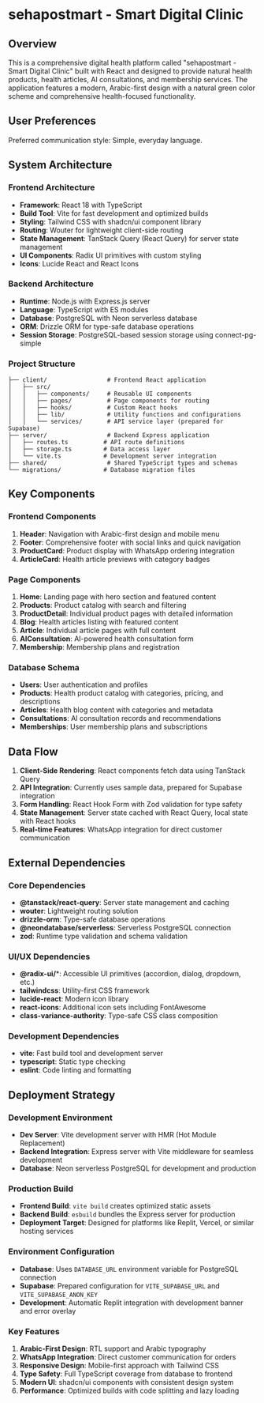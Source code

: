 # sehapostmart - Smart Digital Clinic

## Overview

This is a comprehensive digital health platform called "sehapostmart - Smart Digital Clinic" built with React and designed to provide natural health products, health articles, AI consultations, and membership services. The application features a modern, Arabic-first design with a natural green color scheme and comprehensive health-focused functionality.

## User Preferences

Preferred communication style: Simple, everyday language.

## System Architecture

### Frontend Architecture
- **Framework**: React 18 with TypeScript
- **Build Tool**: Vite for fast development and optimized builds
- **Styling**: Tailwind CSS with shadcn/ui component library
- **Routing**: Wouter for lightweight client-side routing
- **State Management**: TanStack Query (React Query) for server state management
- **UI Components**: Radix UI primitives with custom styling
- **Icons**: Lucide React and React Icons

### Backend Architecture
- **Runtime**: Node.js with Express.js server
- **Language**: TypeScript with ES modules
- **Database**: PostgreSQL with Neon serverless database
- **ORM**: Drizzle ORM for type-safe database operations
- **Session Storage**: PostgreSQL-based session storage using connect-pg-simple

### Project Structure
```
├── client/                 # Frontend React application
│   ├── src/
│   │   ├── components/     # Reusable UI components
│   │   ├── pages/          # Page components for routing
│   │   ├── hooks/          # Custom React hooks
│   │   ├── lib/            # Utility functions and configurations
│   │   └── services/       # API service layer (prepared for Supabase)
├── server/                 # Backend Express application
│   ├── routes.ts          # API route definitions
│   ├── storage.ts         # Data access layer
│   └── vite.ts            # Development server integration
├── shared/                 # Shared TypeScript types and schemas
└── migrations/            # Database migration files
```

## Key Components

### Frontend Components
1. **Header**: Navigation with Arabic-first design and mobile menu
2. **Footer**: Comprehensive footer with social links and quick navigation
3. **ProductCard**: Product display with WhatsApp ordering integration
4. **ArticleCard**: Health article previews with category badges

### Page Components
1. **Home**: Landing page with hero section and featured content
2. **Products**: Product catalog with search and filtering
3. **ProductDetail**: Individual product pages with detailed information
4. **Blog**: Health articles listing with featured content
5. **Article**: Individual article pages with full content
6. **AIConsultation**: AI-powered health consultation form
7. **Membership**: Membership plans and registration

### Database Schema
- **Users**: User authentication and profiles
- **Products**: Health product catalog with categories, pricing, and descriptions
- **Articles**: Health blog content with categories and metadata
- **Consultations**: AI consultation records and recommendations
- **Memberships**: User membership plans and subscriptions

## Data Flow

1. **Client-Side Rendering**: React components fetch data using TanStack Query
2. **API Integration**: Currently uses sample data, prepared for Supabase integration
3. **Form Handling**: React Hook Form with Zod validation for type safety
4. **State Management**: Server state cached with React Query, local state with React hooks
5. **Real-time Features**: WhatsApp integration for direct customer communication

## External Dependencies

### Core Dependencies
- **@tanstack/react-query**: Server state management and caching
- **wouter**: Lightweight routing solution
- **drizzle-orm**: Type-safe database operations
- **@neondatabase/serverless**: Serverless PostgreSQL connection
- **zod**: Runtime type validation and schema validation

### UI/UX Dependencies
- **@radix-ui/***: Accessible UI primitives (accordion, dialog, dropdown, etc.)
- **tailwindcss**: Utility-first CSS framework
- **lucide-react**: Modern icon library
- **react-icons**: Additional icon sets including FontAwesome
- **class-variance-authority**: Type-safe CSS class composition

### Development Dependencies
- **vite**: Fast build tool and development server
- **typescript**: Static type checking
- **eslint**: Code linting and formatting

## Deployment Strategy

### Development Environment
- **Dev Server**: Vite development server with HMR (Hot Module Replacement)
- **Backend Integration**: Express server with Vite middleware for seamless development
- **Database**: Neon serverless PostgreSQL for development and production

### Production Build
- **Frontend Build**: `vite build` creates optimized static assets
- **Backend Build**: `esbuild` bundles the Express server for production
- **Deployment Target**: Designed for platforms like Replit, Vercel, or similar hosting services

### Environment Configuration
- **Database**: Uses `DATABASE_URL` environment variable for PostgreSQL connection
- **Supabase**: Prepared configuration for `VITE_SUPABASE_URL` and `VITE_SUPABASE_ANON_KEY`
- **Development**: Automatic Replit integration with development banner and error overlay

### Key Features
1. **Arabic-First Design**: RTL support and Arabic typography
2. **WhatsApp Integration**: Direct customer communication for orders
3. **Responsive Design**: Mobile-first approach with Tailwind CSS
4. **Type Safety**: Full TypeScript coverage from database to frontend
5. **Modern UI**: shadcn/ui components with consistent design system
6. **Performance**: Optimized builds with code splitting and lazy loading